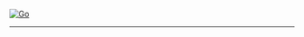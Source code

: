 [![Go](https://img.shields.io/badge/go-%2300ADD8.svg?style=for-the-badge&logo=go&logoColor=white)](https://go.dev/)

    
***

